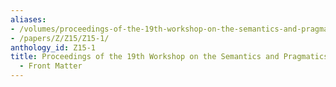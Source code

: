 ```yaml
---
aliases:
- /volumes/proceedings-of-the-19th-workshop-on-the-semantics-and-pragmatics-of-dialogue-front-matter/
- /papers/Z/Z15/Z15-1/
anthology_id: Z15-1
title: Proceedings of the 19th Workshop on the Semantics and Pragmatics of Dialogue
  - Front Matter
---
```

